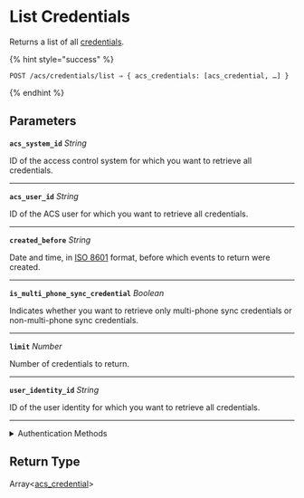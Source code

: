 # List Credentials

Returns a list of all [credentials](../../../capability-guides/access-systems/managing-credentials.md).

{% hint style="success" %}
```
POST /acs/credentials/list ⇒ { acs_credentials: [acs_credential, …] }
```
{% endhint %}

## Parameters

**`acs_system_id`** *String*

ID of the access control system for which you want to retrieve all credentials.

---

**`acs_user_id`** *String*

ID of the ACS user for which you want to retrieve all credentials.

---

**`created_before`** *String*

Date and time, in [ISO 8601](https://www.iso.org/iso-8601-date-and-time-format.html) format, before which events to return were created.

---

**`is_multi_phone_sync_credential`** *Boolean*

Indicates whether you want to retrieve only multi-phone sync credentials or non-multi-phone sync credentials.

---

**`limit`** *Number*

Number of credentials to return.

---

**`user_identity_id`** *String*

ID of the user identity for which you want to retrieve all credentials.

---


<details>

<summary>Authentication Methods</summary>

- API key
- Client session token
- Personal access token
  <br>Must also include the `seam-workspace` header in the request.
</details>

## Return Type

Array<[acs\_credential](./)>
